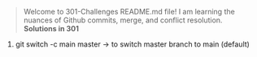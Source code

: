 > Welcome to 301-Challenges README.md file! I am learning the nuances of Github commits, merge, and conflict resolution.  
__Solutions in 301__
1. git switch -c main master -> to switch master branch to main (default)